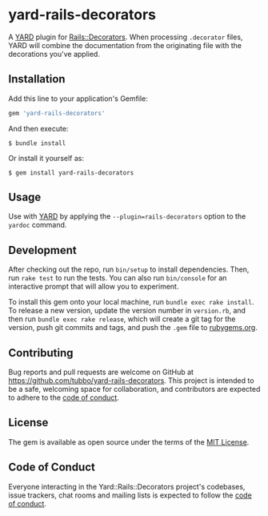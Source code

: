 # yard-rails-decorators

A [YARD][] plugin for [Rails::Decorators][]. When processing
`.decorator` files, YARD will combine the documentation from the
originating file with the decorations you've applied.

## Installation

Add this line to your application's Gemfile:

```ruby
gem 'yard-rails-decorators'
```

And then execute:

    $ bundle install

Or install it yourself as:

    $ gem install yard-rails-decorators

## Usage

Use with [YARD][] by applying the `--plugin=rails-decorators` option to
the `yardoc` command.

## Development

After checking out the repo, run `bin/setup` to install dependencies.
Then, run `rake test` to run the tests. You can also run `bin/console`
for an interactive prompt that will allow you to experiment.

To install this gem onto your local machine, run `bundle exec rake
install`. To release a new version, update the version number in
`version.rb`, and then run `bundle exec rake release`, which will create
a git tag for the version, push git commits and tags, and push the
`.gem` file to [rubygems.org](https://rubygems.org).

## Contributing

Bug reports and pull requests are welcome on GitHub at
https://github.com/tubbo/yard-rails-decorators. This project is intended
to be a safe, welcoming space for collaboration, and contributors are
expected to adhere to the [code of conduct](https://github.com/tubbo/yard-rails-decorators/blob/master/CODE_OF_CONDUCT.md).

## License

The gem is available as open source under the terms of the
[MIT License](https://opensource.org/licenses/MIT).

## Code of Conduct

Everyone interacting in the Yard::Rails::Decorators project's codebases,
issue trackers, chat rooms and mailing lists is expected to follow the
[code of conduct](https://github.com/tubbo/yard-rails-decorators/blob/master/CODE_OF_CONDUCT.md).

[YARD]: https://yardoc.org
[Rails::Decorators]: https://github.com/workarea-commerce/rails-decorators

